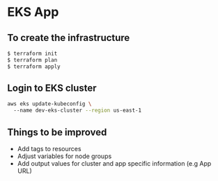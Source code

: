 # EKS App

## To create the infrastructure
```bash
$ terraform init
$ terraform plan
$ terraform apply
```
## Login to EKS cluster
```bash
aws eks update-kubeconfig \                                 
  --name dev-eks-cluster --region us-east-1
```
## Things to be improved
* Add tags to resources
* Adjust variables for node groups
* Add output values for cluster and app specific information (e.g App URL)
